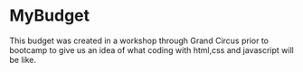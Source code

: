 # MyBudget

This budget was created in a workshop through Grand Circus prior to bootcamp to give us an idea of what coding with html,css and javascript will be like.
